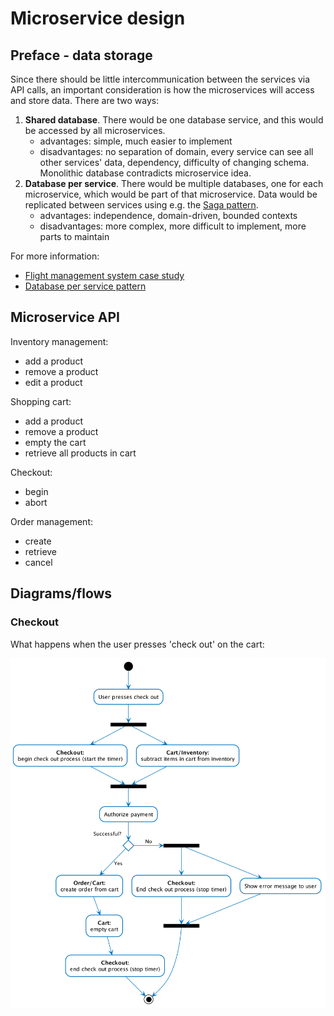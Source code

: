 # Microservice design
## Preface - data storage
Since there should be little intercommunication between the services via API calls, an important consideration is how the microservices will access and store data.
There are two ways:

1. **Shared database**. There would be one database service, and this would be accessed by all microservices.
    * advantages: simple, much easier to implement
    * disadvantages: no separation of domain, every service can see all other services' data, dependency, difficulty of changing schema. Monolithic database contradicts microservice idea.
2. **Database per service**. There would be multiple databases, one for each microservice, which would be part of that microservice. Data would be replicated between services using e.g. the [Saga pattern](https://microservices.io/patterns/data/saga.html).
    * advantages: independence, domain-driven, bounded contexts
    * disadvantages: more complex, more difficult to implement, more parts to maintain

For more information:

* [Flight management system case study](https://blog.christianposta.com/microservices/the-hardest-part-about-microservices-data/)
* [Database per service pattern](https://microservices.io/patterns/data/database-per-service.html)

## Microservice API
Inventory management:

* add a product
* remove a product
* edit a product

Shopping cart:

* add a product
* remove a product
* empty the cart
* retrieve all products in cart

Checkout:

* begin
* abort

Order management:

* create
* retrieve
* cancel

## Diagrams/flows
### Checkout
What happens when the user presses 'check out' on the cart:

![What happens when the user checks out](diagrams/checkout.png)
